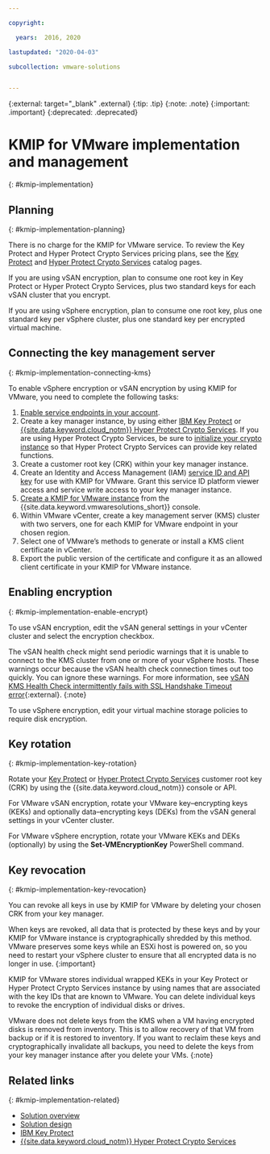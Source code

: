 ```yaml
---

copyright:

  years:  2016, 2020

lastupdated: "2020-04-03"

subcollection: vmware-solutions


---
```


{:external: target="_blank" .external}
{:tip: .tip}
{:note: .note}
{:important: .important}
{:deprecated: .deprecated}

# KMIP for VMware implementation and management
{: #kmip-implementation}

## Planning
{: #kmip-implementation-planning}

There is no charge for the KMIP for VMware service. To review the Key Protect and Hyper Protect Crypto Services pricing plans, see the [Key Protect](https://cloud.ibm.com/catalog/services/key-protect) and [Hyper Protect Crypto Services](https://cloud.ibm.com/catalog/services/hyper-protect-crypto-services) catalog pages.

If you are using vSAN encryption, plan to consume one root key in Key Protect or Hyper Protect Crypto Services, plus two standard keys for each vSAN cluster that you encrypt.

If you are using vSphere encryption, plan to consume one root key, plus one standard key per vSphere cluster, plus one standard key per encrypted virtual machine.

## Connecting the key management server
{: #kmip-implementation-connecting-kms}

To enable vSphere encryption or vSAN encryption by using KMIP for VMware, you need to complete the following tasks:

1. [Enable service endpoints in your account](/docs/account?topic=account-vrf-service-endpoint#service-endpoint).
2. Create a key manager instance, by using either [IBM Key Protect](/docs/key-protect?topic=key-protect-getting-started-tutorial) or [{{site.data.keyword.cloud_notm}} Hyper Protect Crypto Services](/docs/hs-crypto?topic=hs-crypto-get-started#get-started). If you are using Hyper Protect Crypto Services, be sure to [initialize your crypto instance](/docs/hs-crypto?topic=hs-crypto-initialize-hsm#initialize-hsm) so that Hyper Protect Crypto Services can provide key related functions.
3. Create a customer root key (CRK) within your key manager instance.
4. Create an Identity and Access Management (IAM) [service ID and API key](/docs/iam?topic=iam-serviceidapikeys) for use with KMIP for VMware. Grant this service ID platform viewer access and service write access to your key manager instance.
5. [Create a KMIP for VMware instance](/docs/vmwaresolutions?topic=vmware-solutions-kmip_standalone_ordering) from the {{site.data.keyword.vmwaresolutions_short}} console.
6. Within VMware vCenter, create a key management server (KMS) cluster with two servers, one for each KMIP for VMware endpoint in your chosen region.
7. Select one of VMware&rsquo;s methods to generate or install a KMS client certificate in vCenter.
8. Export the public version of the certificate and configure it as an allowed client certificate in your KMIP for VMware instance.

## Enabling encryption
{: #kmip-implementation-enable-encrypt}

To use vSAN encryption, edit the vSAN general settings in your vCenter cluster and select the encryption checkbox.

The vSAN health check might send periodic warnings that it is unable to connect to the KMS cluster from one or more of your vSphere hosts. These warnings occur because the vSAN health check connection times out too quickly. You can ignore these warnings. For more information, see [vSAN KMS Health Check intermittently fails with SSL Handshake Timeout error](https://kb.vmware.com/s/article/67115){:external}.
{:note}

To use vSphere encryption, edit your virtual machine storage policies to require disk encryption.

## Key rotation
{: #kmip-implementation-key-rotation}

Rotate your [Key Protect](/docs/key-protect?topic=key-protect-rotate-keys#rotate-keys) or [Hyper Protect Crypto Services](/docs/hs-crypto?topic=hs-crypto-rotate-keys) customer root key (CRK) by using the {{site.data.keyword.cloud_notm}} console or API.

For VMware vSAN encryption, rotate your VMware key&ndash;encrypting keys (KEKs) and optionally data&ndash;encrypting keys (DEKs) from the vSAN general settings in your vCenter cluster.

For VMware vSphere encryption, rotate your VMware KEKs and DEKs (optionally) by using the **Set-VMEncryptionKey** PowerShell command.

## Key revocation
{: #kmip-implementation-key-revocation}

You can revoke all keys in use by KMIP for VMware by deleting your chosen CRK from your key manager.

When keys are revoked, all data that is protected by these keys and by your KMIP for VMware instance is cryptographically shredded by this method. VMware preserves some keys while an ESXi host is powered on, so you need to restart your vSphere cluster to ensure that all encrypted data is no longer in use.
{:important}

KMIP for VMware stores individual wrapped KEKs in your Key Protect or Hyper Protect Crypto Services instance by using names that are associated with the key IDs that are known to VMware. You can delete individual keys to revoke the encryption of individual disks or drives.

VMware does not delete keys from the KMS when a VM having encrypted disks is removed from inventory. This is to allow recovery of that VM from backup or if it is restored to inventory. If you want to reclaim these keys and cryptographically invalidate all backups, you need to delete the keys from your key manager instance after you delete your VMs.
{:note}

## Related links
{: #kmip-implementation-related}

* [Solution overview](/docs/vmwaresolutions?topic=vmware-solutions-kmip-overview)
* [Solution design](/docs/vmwaresolutions?topic=vmware-solutions-kmip-design)
* [IBM Key Protect](/docs/key-protect?topic=key-protect-getting-started-tutorial)
* [{{site.data.keyword.cloud_notm}} Hyper Protect Crypto Services](/docs/hs-crypto?topic=hs-crypto-get-started#get-started)
